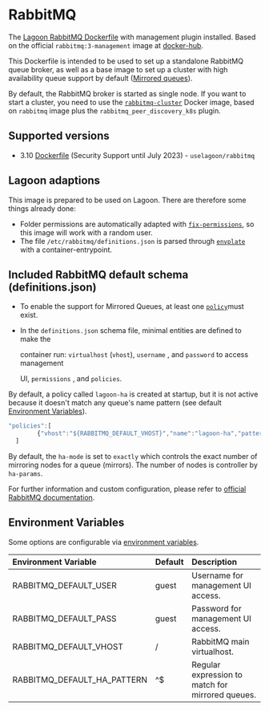# RabbitMQ

The [Lagoon RabbitMQ Dockerfile](https://github.com/uselagoon/lagoon-images/blob/main/images/rabbitmq/Dockerfile) with management plugin installed. Based on the official `rabbitmq:3-management` image at [docker-hub](https://hub.docker.com/_/rabbitmq).

This Dockerfile is intended to be used to set up a standalone RabbitMQ queue broker, as well as a base image to set up a cluster with high availability queue support by default \([Mirrored queues](https://www.rabbitmq.com/ha.html)\).

By default, the RabbitMQ broker is started as single node. If you want to start a cluster, you need to use the [`rabbitmq-cluster`](https://github.com/uselagoon/lagoon-images/blob/main/images/rabbitmq-cluster/Dockerfile) Docker image, based on `rabbitmq` image plus the `rabbitmq_peer_discovery_k8s` plugin.

## Supported versions

* 3.10 [Dockerfile](https://github.com/uselagoon/lagoon-images/blob/main/images/rabbitmq/Dockerfile) (Security Support until July 2023) - `uselagoon/rabbitmq`

## Lagoon adaptions

This image is prepared to be used on Lagoon. There are therefore some things already done:

* Folder permissions are automatically adapted with [`fix-permissions`](https://github.com/uselagoon/lagoon-images/blob/main/images/commons/fix-permissions), so this image will work with a random user.
* The file `/etc/rabbitmq/definitions.json` is parsed through [`envplate`](https://github.com/kreuzwerker/envplate) with a container-entrypoint.

## Included RabbitMQ default schema \(definitions.json\)

* To enable the support for Mirrored Queues, at least one [`policy`](https://www.rabbitmq.com/parameters.html#policies)must exist.
* In the `definitions.json` schema file, minimal entities are defined to make the

  container run: `virtualhost` \(`vhost`\), `username` , and `password` to access management

  UI, `permissions` , and `policies`.

By default, a policy called `lagoon-ha` is created at startup, but it is not active because it doesn't match any queue's name pattern \(see default [Environment Variables](rabbitmq.md#environment-variables)\).

```javascript title="definitions.json"
"policies":[
        {"vhost":"${RABBITMQ_DEFAULT_VHOST}","name":"lagoon-ha","pattern":"${RABBITMQ_DEFAULT_HA_PATTERN}", "definition":{"ha-mode":"exactly","ha-params":2,"ha-sync-mode":"automatic","ha-sync-batch-size":5}}
  ]
```

By default, the `ha-mode` is set to `exactly` which controls the exact number of mirroring nodes for a queue \(mirrors\). The number of nodes is controller by `ha-params`.

For further information and custom configuration, please refer to [official RabbitMQ documentation](https://www.rabbitmq.com/ha.html).

## Environment Variables

Some options are configurable via [environment
variables](../concepts-advanced/environment-variables.md).

| Environment Variable        | Default | Description                                      |
| :-------------------------- | :------ | :----------------------------------------------- |
| RABBITMQ_DEFAULT_USER       | guest   | Username for management UI access.               |
| RABBITMQ_DEFAULT_PASS       | guest   | Password for management UI access.               |
| RABBITMQ_DEFAULT_VHOST      | /       | RabbitMQ main virtualhost.                       |
| RABBITMQ_DEFAULT_HA_PATTERN | ^$      | Regular expression to match for mirrored queues. |

